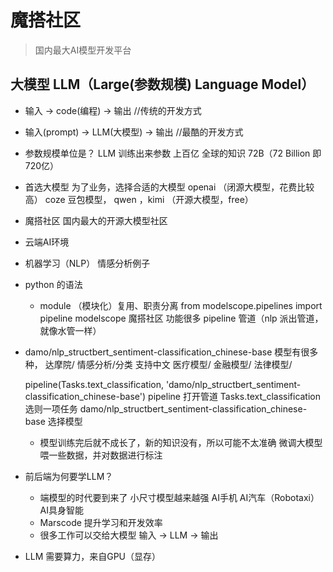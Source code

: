 # 魔搭社区
> 国内最大AI模型开发平台

## 大模型 LLM（Large(参数规模) Language Model）
- 输入 -> code(编程) -> 输出            //传统的开发方式
- 输入(prompt) -> LLM(大模型) -> 输出   //最酷的开发方式
- 参数规模单位是？ LLM 训练出来参数 上百亿 全球的知识 72B（72 Billion 即720亿） 

- 首选大模型
    为了业务，选择合适的大模型
        openai （闭源大模型，花费比较高）
        coze 豆包模型， qwen ，kimi （开源大模型，free）
- 魔搭社区
    国内最大的开源大模型社区

- 云端AI环境
- 机器学习（NLP）
    情感分析例子
- python 的语法
   - module （模块化）复用、职责分离
        from modelscope.pipelines import pipeline
        modelscope 魔搭社区 功能很多  pipeline 管道（nlp 派出管道，就像水管一样）

- damo/nlp_structbert_sentiment-classification_chinese-base
    模型有很多种， 达摩院/ 情感分析/分类 支持中文 
    医疗模型/ 金融模型/ 法律模型/

    pipeline(Tasks.text_classification, 
    'damo/nlp_structbert_sentiment-classification_chinese-base')
        pipeline 打开管道
        Tasks.text_classification 选则一项任务
        damo/nlp_structbert_sentiment-classification_chinese-base 选择模型
   - 模型训练完后就不成长了，新的知识没有，所以可能不太准确
        微调大模型  喂一些数据，并对数据进行标注

- 前后端为何要学LLM？
   - 端模型的时代要到来了
        小尺寸模型越来越强  AI手机 AI汽车（Robotaxi） AI具身智能
   - Marscode 提升学习和开发效率
   - 很多工作可以交给大模型
        输入 -> LLM -> 输出

- LLM 需要算力，来自GPU（显存）